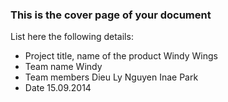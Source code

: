 ### This is the cover page of your document

List here the following details:
* Project title, name of the product
Windy Wings
* Team name
Windy
* Team members
Dieu Ly Nguyen
Inae Park
* Date
15.09.2014

